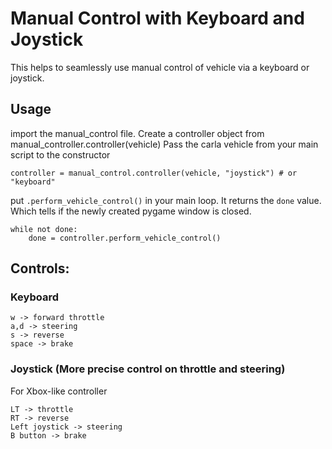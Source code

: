 # Manual Control with Keyboard and Joystick
This helps to seamlessly use manual control of vehicle via a keyboard or joystick.

## Usage

import the manual_control file.
Create a controller object from manual_controller.controller(vehicle)
Pass the carla vehicle from your main script to the constructor
```
controller = manual_control.controller(vehicle, "joystick") # or "keyboard"
```

put `.perform_vehicle_control()` in your main loop. It returns the `done` value. Which tells if the newly created pygame window is closed.

```
while not done:
    done = controller.perform_vehicle_control()
```

## Controls:
### Keyboard

    w -> forward throttle
    a,d -> steering
    s -> reverse
    space -> brake

### Joystick (More precise control on throttle and steering)
For Xbox-like controller

    LT -> throttle
    RT -> reverse
    Left joystick -> steering
    B button -> brake
